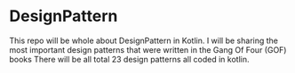 # DesignPattern
This repo will be whole about DesignPattern in Kotlin.
I will be sharing the most important design patterns that were written in the Gang Of Four (GOF) books
There will be all total 23 design patterns all coded in kotlin.
